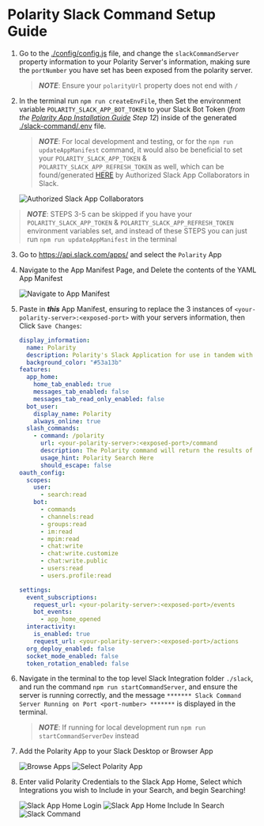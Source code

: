 # Polarity Slack Command Setup Guide

1. Go to the [./config/config.js](./config/config.js) file, and change the `slackCommandServer` property information to your Polarity Server's information, making sure the `portNumber` you have set has been exposed from the polarity server.
    > ***NOTE***: Ensure your `polarityUrl` property does not end with `/`


2. In the terminal run `npm run createEnvFile`, then Set the environment variable `POLARITY_SLACK_APP_BOT_TOKEN` to your Slack Bot Token (_from the [Polarity App Installation Guide](./AddSlackAppToWorkspace.md) Step 12_) inside of the generated [./slack-command/.env](./slack-command/.env) file.  
   > ***NOTE***: For local development and testing, or for the `npm run updateAppManifest` command, it would also be beneficial to set your `POLARITY_SLACK_APP_TOKEN` & `POLARITY_SLACK_APP_REFRESH_TOKEN` as well, which can be found/generated [HERE](https://api.slack.com/authentication/config-tokens) by Authorized Slack App Collaborators in Slack.
   <div>
      <img alt="Authorized Slack App Collaborators" src="./assets/app-collaborators.png">
    </div>
   
> ***NOTE***: STEPS 3-5 can be skipped if you have your  `POLARITY_SLACK_APP_TOKEN` & `POLARITY_SLACK_APP_REFRESH_TOKEN` environment variables set, and instead of these STEPS you can just run `npm run updateAppManifest` in the terminal

3. Go to https://api.slack.com/apps/ and select the `Polarity` App

4. Navigate to the App Manifest Page, and Delete the contents of the YAML App Manifest
    <div>
      <img alt="Navigate to App Manifest" src="./assets/navigate-to-app-manifest.png">
    </div>

5. Paste in ***this*** App Manifest, ensuring to replace the 3 instances of `<your-polarity-server>:<exposed-port>` with your servers information, then Click `Save Changes`:
    ```yaml
    display_information:
      name: Polarity
      description: Polarity's Slack Application for use in tandem with our Polarity Slack Integration.
      background_color: "#53a13b"
    features:
      app_home:
        home_tab_enabled: true
        messages_tab_enabled: false
        messages_tab_read_only_enabled: false
      bot_user:
        display_name: Polarity
        always_online: true
      slash_commands: 
        - command: /polarity
          url: <your-polarity-server>:<exposed-port>/command
          description: The Polarity command will return the results of a search to the Overlay
          usage_hint: Polarity Search Here
          should_escape: false
    oauth_config:
      scopes:
        user:
          - search:read
        bot:
          - commands
          - channels:read
          - groups:read
          - im:read
          - mpim:read
          - chat:write
          - chat:write.customize
          - chat:write.public
          - users:read
          - users.profile:read

    settings:
      event_subscriptions:
        request_url: <your-polarity-server>:<exposed-port>/events
        bot_events:
          - app_home_opened
      interactivity:
        is_enabled: true
        request_url: <your-polarity-server>:<exposed-port>/actions
      org_deploy_enabled: false
      socket_mode_enabled: false
      token_rotation_enabled: false
    ```

6. Navigate in the terminal to the top level Slack Integration folder `./slack`, and run the command `npm run startCommandServer`, and ensure the server is running correctly, and the message `******* Slack Command Server Running on Port <port-number> *******` is displayed in the terminal.
    > ***NOTE***: If running for local development run `npm run startCommandServerDev` instead

7. Add the Polarity App to your Slack Desktop or Browser App
    <div>
      <img alt="Browse Apps" src="./assets/browse-apps.png">
      <img alt="Select Polarity App" src="./assets/select-polarity-app.png">
    </div>

8. Enter valid Polarity Credentials to the Slack App Home, Select which Integrations you wish to Include in your Search, and begin Searching!
    <div>
      <img alt="Slack App Home Login" src="./assets/slack-app-home.png">
      <img alt="Slack App Home Include In Search" src="./assets/select-include-in-search.png">
      <img alt="Slack Command" src="./assets/slack-command.png">
    </div>
